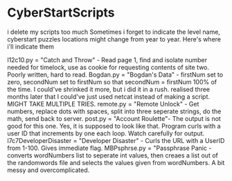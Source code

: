 # CyberStartScripts
i delete my scripts too much
Sometimes i forget to indicate the level name, cyberstart puzzles locations might change from year to year.
Here's where i'll indicate them


l12c10.py = "Catch and Throw" - Read page 1, find and isolate number needed for timelock, use as cookie for requesting contents of site two. Poorly written, hard to read.
Bogdan.py = "Bogdan's Data"   - firstNum set to zero, secondNum set to firstNum so that secondNum = firstNum 100% of the time. I could've shrinked it more, but i did it in a rush. realised three months later that I could've just used netcat instead of making a script. MIGHT TAKE MULTIPLE TRIES. 
remote.py = "Remote Unlock"   - Get numbers, replace dots with spaces, split into three seperate strings, do the math, send back to server.
post.py =   "Account Roulette"- The output is not good for this one. Yes, it is supposed to look like that. Program curls with a user ID that increments by one each loop. Watch carefully for output.
l7c7DeveloperDisaster = "Developer Disaster" - Curls the URL with a UserID from 1-100. Gives immediate flag.
MBPsphrse.py = "Passphrase Panic - converts wordNumbers list to seperate int values, then creaes a list out of the randomwords file and selects the values given from wordNumbers. A bit messy and overcomplicated.
